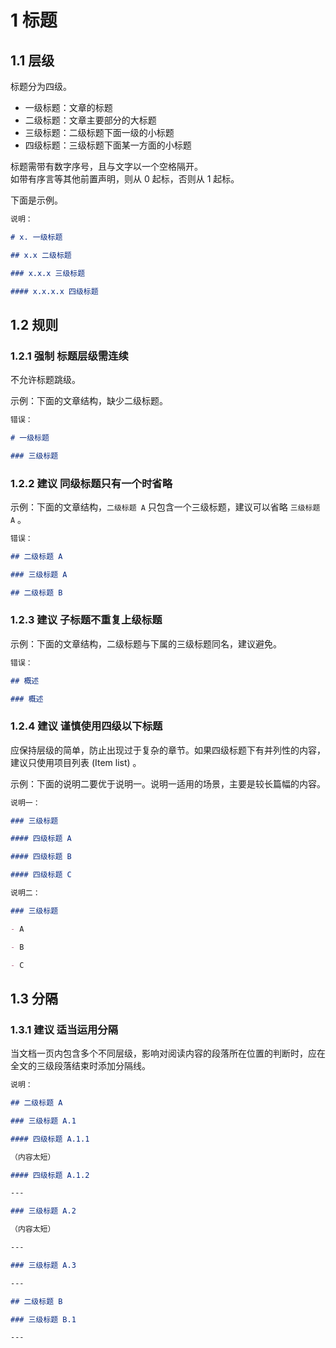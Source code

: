 # 1 标题

## 1.1 层级

标题分为四级。

- 一级标题：文章的标题
- 二级标题：文章主要部分的大标题
- 三级标题：二级标题下面一级的小标题
- 四级标题：三级标题下面某一方面的小标题

标题需带有数字序号，且与文字以一个空格隔开。  
如带有序言等其他前置声明，则从 0 起标，否则从 1 起标。

下面是示例。

```markdown
说明：

# x. 一级标题

## x.x 二级标题

### x.x.x 三级标题

#### x.x.x.x 四级标题
```

## 1.2 规则

### 1.2.1 强制 标题层级需连续

不允许标题跳级。

示例：下面的文章结构，缺少二级标题。

```markdown
错误：

# 一级标题

### 三级标题
```

### 1.2.2 建议 同级标题只有一个时省略

示例：下面的文章结构，`二级标题 A` 只包含一个三级标题，建议可以省略 `三级标题 A` 。

```markdown
错误：

## 二级标题 A

### 三级标题 A

## 二级标题 B
```

### 1.2.3 建议 子标题不重复上级标题

示例：下面的文章结构，二级标题与下属的三级标题同名，建议避免。

```markdown
错误：

## 概述

### 概述
```

### 1.2.4 建议 谨慎使用四级以下标题

应保持层级的简单，防止出现过于复杂的章节。如果四级标题下有并列性的内容，建议只使用项目列表 (Item list) 。

示例：下面的说明二要优于说明一。说明一适用的场景，主要是较长篇幅的内容。

```markdown
说明一：

### 三级标题

#### 四级标题 A

#### 四级标题 B

#### 四级标题 C

说明二：

### 三级标题

- A

- B

- C
```

## 1.3 分隔

### 1.3.1 建议 适当运用分隔

当文档一页内包含多个不同层级，影响对阅读内容的段落所在位置的判断时，应在全文的三级段落结束时添加分隔线。

```markdown
说明：

## 二级标题 A

### 三级标题 A.1

#### 四级标题 A.1.1

（内容太短）

#### 四级标题 A.1.2

---

### 三级标题 A.2

（内容太短）

---

### 三级标题 A.3

---

## 二级标题 B

### 三级标题 B.1

---
```
